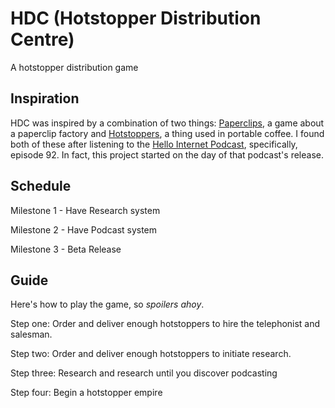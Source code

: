 # HDC (Hotstopper Distribution Centre)
A hotstopper distribution game

## Inspiration
HDC was inspired by a combination of two things: [Paperclips](http://www.decisionproblem.com/paperclips/index2.html), a game about a paperclip factory and [Hotstoppers](https://www.google.com.tr/search?q=Hotstopper), a thing used in portable coffee. I found both of these after listening to the [Hello Internet Podcast](https://hellointernet.fm), specifically, episode 92. In fact, this project started on the day of that podcast's release.

## Schedule
Milestone 1 - Have Research system

Milestone 2 - Have Podcast system

Milestone 3 - Beta Release

## Guide

Here's how to play the game, so *spoilers ahoy*.

Step one: Order and deliver enough hotstoppers to hire the telephonist and salesman.

Step two: Order and deliver enough hotstoppers to initiate research.

Step three: Research and research until you discover podcasting

Step four: Begin a hotstopper empire
